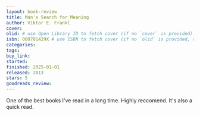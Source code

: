 ```yaml
---
layout: book-review
title: Man's Search for Meaning
author: Viktor E. Frankl
cover:
olid: # use Open Library ID to fetch cover (if no `cover` is provided)
isbn: 080701429X # use ISBN to fetch cover (if no `olid` is provided, dashes are optional)
categories:
tags:
buy_link:
started: 
finished: 2025-01-01
released: 2013
stars: 5
goodreads_review:
---
```


One of the best books I've read in a long time. Highly reccomend. It's also a quick read.
